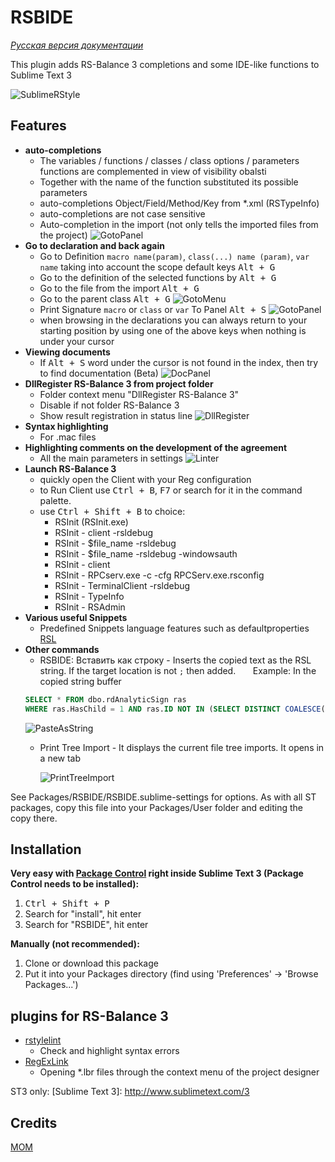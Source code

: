# RSBIDE

*[Русская версия документации](readme_ru.md)*

This plugin adds RS-Balance 3 completions and some IDE-like functions to Sublime Text 3

![SublimeRStyle](https://raw.github.com/mom1/RSBIDE/master/screenshot/SublimeRStyle.jpg)

Features
------------

* **auto-completions**
    * The variables / functions / classes / class options / parameters functions are complemented in view of visibility obalsti
    * Together with the name of the function substituted its possible parameters
    * auto-completions Object/Field/Method/Key from *.xml (RSTypeInfo)
    * auto-completions are not case sensitive
    * Auto-completion in the import (not only tells the imported files from the project)
    ![GotoPanel](https://raw.github.com/mom1/RSBIDE/master/screenshot/Completion_Import.jpg)
* **Go to declaration and back again**
    * Go to Definition `macro name(param)`, `class(...) name (param)`, `var name` taking into account the scope default keys <kbd>Alt + G</kbd>
    * Go to the definition of the selected functions by <kbd>Alt + G</kbd>
    * Go to the file from the import <kbd>Alt + G</kbd>
    * Go to the parent class <kbd>Alt + G</kbd>
    ![GotoMenu](https://raw.github.com/mom1/RSBIDE/master/screenshot/GotoMenu.jpg)
    * Print Signature `macro` or `class` or `var` To Panel <kbd>Alt + S</kbd>
    ![GotoPanel](https://raw.github.com/mom1/RSBIDE/master/screenshot/GotoPanel.jpg)
    * when browsing in the declarations you can always return to your starting position by using one of the above keys when nothing is under your cursor
* **Viewing documents**
    * If <kbd>Alt + S</kbd> word under the cursor is not found in the index, then try to find documentation (Beta)
    ![DocPanel](https://raw.github.com/mom1/RSBIDE/master/screenshot/DocPanel.jpg)
* **DllRegister RS-Balance 3 from project folder**
    * Folder context menu "DllRegister RS-Balance 3"
    * Disable if not folder RS-Balance 3
    * Show result registration in status line
    ![DllRegister](https://raw.github.com/mom1/RSBIDE/master/screenshot/DllRegister_RS-Balance_3.jpg)
* **Syntax highlighting**
    * For .mac files
* **Highlighting comments on the development of the agreement**
    * All the main parameters in settings
    ![Linter](https://raw.github.com/mom1/RSBIDE/master/screenshot/Linter.jpg)
* **Launch RS-Balance 3**
    * quickly open the Client with your Reg configuration
    * to Run Client use <kbd>Ctrl + B</kbd>, <kbd>F7</kbd> or search for it in the command palette.
    * use <kbd>Ctrl + Shift + B</kbd> to choice:
        - RSInit (RSInit.exe)
        - RSInit - client -rsldebug
        - RSInit - $file_name -rsldebug
        - RSInit - $file_name -rsldebug -windowsauth
        - RSInit - client
        - RSInit - RPCserv.exe -c -cfg RPCServ.exe.rsconfig
        - RSInit - TerminalClient -rsldebug
        - RSInit - TypeInfo
        - RSInit - RSAdmin
* **Various useful Snippets**
    * Predefined Snippets language features such as defaultproperties [RSL](http://wiki.rs-balance.ru/index.php/RSL)
* **Other commands**
    * RSBIDE: Вставить как строку - Inserts the copied text as the RSL string. If the target location is not `;` then added.
      Example: In the copied string buffer
    ```sql
    SELECT * FROM dbo.rdAnalyticSign ras
    WHERE ras.HasChild = 1 AND ras.ID NOT IN (SELECT DISTINCT COALESCE(ParentID,0)FROM rdAnalyticSign)
    ```
    ![PasteAsString](https://raw.github.com/mom1/RSBIDE/master/screenshot/PasteAsString.gif)
    * Print Tree Import - It displays the current file tree imports. It opens in a new tab

        ![PrintTreeImport](https://raw.github.com/mom1/RSBIDE/master/screenshot/PrintTreeImport.jpg)

See Packages/RSBIDE/RSBIDE.sublime-settings for options. As with all ST packages, copy this file into your Packages/User folder and editing the copy there.

Installation
------------
**Very easy with [Package Control](http://wbond.net/sublime_packages/package_control) right inside Sublime Text 3 (Package Control needs to be installed):**

1.  <kbd>Ctrl + Shift + P</kbd>
2.  Search for "install", hit enter
3.  Search for "RSBIDE", hit enter

**Manually (not recommended):**

1.  Clone or download this package
2.  Put it into your Packages directory (find using 'Preferences' -> 'Browse Packages...')


## plugins for RS-Balance 3

 * [rstylelint](https://github.com/mom1/SublimeLinter-contrib-rstylelint)
    * Check and highlight syntax errors
 * [RegExLink](https://github.com/mom1/RegExLink)
    * Opening *.lbr files through the context menu of the project designer

ST3 only:
  [Sublime Text 3]: http://www.sublimetext.com/3

Credits
-----
[MOM](https://github.com/mom1)
